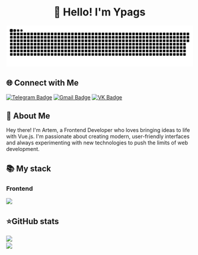 <h1 align="center">👋 Hello! I'm Ypags </h1>

<p align="center">
  <img width="800" src="assets/github-snake.svg" alt="snake"/>
</p>

<div align="left">
  <h2><b>🌐 Connect with Me</b></h2>
  <div align="left">
      <a href="https://t.me/prostopotato"><img src="https://img.shields.io/badge/Telegram-blue?style=for-the-badge&logo=telegram&logoColor=white" alt="Telegram Badge"></a>
      <a href="mailto:oartem.28082007@gmail.com"><img src="https://img.shields.io/badge/Gmail-red?style=for-the-badge&logo=gmail&logoColor=white" alt="Gmail Badge"></a>
      <a href="https://vk.com/prostopotato"><img src="https://img.shields.io/badge/Вконтакте-blue?style=for-the-badge&logo=vk&logoColor=white" alt="VK Badge"></a>
    </div>
</div>

<h2 align="left">💫 About Me</h2>
<p>Hey there! I'm Artem, a Frontend Developer who loves bringing ideas to life with Vue.js. I'm passionate about creating modern, user-friendly interfaces and always experimenting with new technologies to push the limits of web development.</p>

<div align="left">
  <h2><b>📚 My stack</b></h2>
  <p>
    <h3>Frontend</h3>
    <img src="https://skillicons.dev/icons?i=html,css,js,tailwind,vue&perline=7" />
  </p>
</div>


<div align="left">
  <h2><b>⭐GitHub stats</b></h2>
  <p>
    <img src="https://github-readme-stats.vercel.app/api/top-langs/?username=Ypags&theme=dracula&layout=compact&hide_border=true&bg_color=00000000" />
    <br>
    <img src="https://github-readme-stats.vercel.app/api?username=Ypags&count_private=true&show_icons=true&theme=dracula&hide_border=true&bg_color=00000000" />
  </p>
</div>
